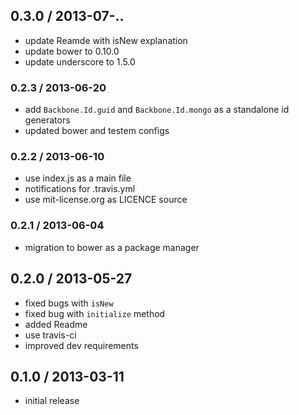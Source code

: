 ## 0.3.0 / 2013-07-..

  * update Reamde with isNew explanation
  * update bower to 0.10.0
  * update underscore to 1.5.0

### 0.2.3 / 2013-06-20

  * add `Backbone.Id.guid` and `Backbone.Id.mongo` as a standalone id generators
  * updated bower and testem configs

### 0.2.2 / 2013-06-10

  * use index.js as a main file
  * notifications for .travis.yml
  * use mit-license.org as LICENCE source

### 0.2.1 / 2013-06-04

  * migration to bower as a package manager

## 0.2.0 / 2013-05-27

  - fixed bugs with `isNew`
  - fixed bug with `initialize` method
  - added Readme
  - use travis-ci
  - improved dev requirements

## 0.1.0 / 2013-03-11

  - initial release
